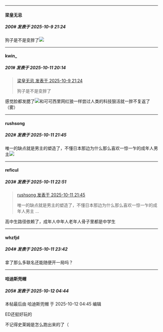 ﻿
*****

####  梁皇无忌  
##### 200#       发表于 2025-10-9 21:24

狗子是不是变胖了<img src="https://static.stage1st.com/image/smiley/face2017/049.png" referrerpolicy="no-referrer">


*****

####  kwin_  
##### 201#       发表于 2025-10-11 20:14

<blockquote><a href="httphttps://stage1st.com/2b/forum.php?mod=redirect&amp;goto=findpost&amp;pid=68546396&amp;ptid=2102072" target="_blank">梁皇无忌 发表于 2025-10-9 21:24</a>

狗子是不是变胖了</blockquote>
感觉脸都发腮了<img src="https://static.stage1st.com/image/smiley/face2017/037.png" referrerpolicy="no-referrer">和可可西里网红狼一样尝过人类的科技狠活就一胖不复返了（雾）


*****

####  rushsong  
##### 202#       发表于 2025-10-11 21:45

唯一的缺点就是男主的塑造了，不懂日本那边为什么那么喜欢一惊一乍的成年人男主<img src="https://static.stage1st.com/image/smiley/face2017/049.png" referrerpolicy="no-referrer">


*****

####  reficul  
##### 203#       发表于 2025-10-11 22:51

<blockquote><a href="httphttps://stage1st.com/2b/forum.php?mod=redirect&amp;goto=findpost&amp;pid=68556754&amp;ptid=2102072" target="_blank">rushsong 发表于 2025-10-11 21:45</a>

唯一的缺点就是男主的塑造了，不懂日本那边为什么那么喜欢一惊一乍的成年人男主 ...</blockquote>
高中生路径依赖了，成年人中年人老年人骨子里都是中学生


*****

####  whzfjd  
##### 204#       发表于 2025-10-11 23:42

拿了那么多联名还能随便开一局吗？


*****

####  哈迪斯兜帽  
##### 205#       发表于 2025-10-12 04:44

 本帖最后由 哈迪斯兜帽 于 2025-10-12 04:45 编辑 

ED还挺好玩的

不记得史莱姆是怎么跑出来的了（

